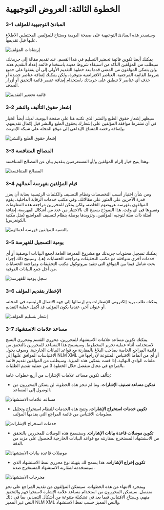 # الخطوة الثالثة: العروض التوجيهية


### 3-1 المبادئ التوجيهية للمؤلف



وستصدر هذه المبادئ التوجيهية على صفحة اليومية وستتاح للمؤلفين المحتملين الاطلاع عليها قبل تقديمها.



   ![إرشادات المؤلف](images/chapter5/five_steps/3_1_author_guide.png)


  يمكنك أيضا تكوين قائمة تحضير التسليم في هذا القسم. عند تقديم مقالة إلى جريدتك، سيطلب من المؤلفين التأكد من استيفاء شروط معينة باستخدام قائمة إعداد التقديم هذه. ولن يتمكن المؤلفون من المضي قدما بعد خطوة التقديم الأولى إلى أن يتفقوا على جميع شروط القائمة المرجعية. العناصر الافتراضية متوفرة، ولكن يمكنك إضافة عناصر جديدة أو حذف أي عناصر لا تنطبق على جريدتك باستخدام إضافة عنصر قائمة التحقق أو أزرار الحذف.



![قائمة تحضير التقديم](images/chapter5/five_steps/checklist.png)



### 3-2 إشعار حقوق التأليف والنشر



سيظهر إشعار حقوق الطبع والنشر الذي تكتبه هنا على صفحة اليومية. لديك أيضاً الخيار في أن تشترط موافقة المؤلفين على إشعارك بحقوق الطبع والنشر قبل إكمال تقديمهم، وإضافة رخصة المشاع الإبداعي إلى موقع المجلة على شبكة الإنترنت.




![إشعار حقوق الطبع والنشر](images/chapter5/five_steps/copyright.png)




### 3-3 المصالح المتنافسة


وهذا يتيح خيار إلزام المؤلفين و/أو المستعرضين بتقديم بيان عن المصالح المتنافسة.





![المصالح المتنافسة](images/chapter5/five_steps/competing.png)



### 3-4 قيام المؤلفين بفهرسة أعمالهم



ومن شأن اختيار أنسب التخصصات ونظام التصنيف والكلمات الرئيسية بعناية أن يعزز قدرة الآخرين على العثور على مقالاتك. وفي مكتب خدمات الرقابة الداخلية، يقوم المؤلفون بفهرسة عروضهم الخاصة، ولكن يمكن للمحررين مراجعة هذه المعلومات وتغييرها في أي وقت. هذا النموذج يسمح لك بالاختيار من عدد من أشكال الفهرسة، إضافة أمثلة ذات صلة لتوجيه المؤلفين، وتزويدها بوصلة بنظام لتصنيف المواضيع (مثل مكتبة الكونغرس).



![بالنسبة للمؤلفين فهرسة أعمالهم](images/chapter5/five_steps/to_index.png)



### 3-5 يومية التسجيل للفهرسة



يمكنك تسجيل محتويات جريدتك مع مشروع المعرفة العامة لجمع البيانات الوصفية أو أي خدمات أخرى متوافقة مع مكتب التحقيقات ومراجعة الحسابات (هـ). وسيتيح ذلك إجراء بحث شامل فيما بين المواقع التي تتقيد ببروتوكول مكتب التحقيقات ومراجعة الحسابات من أجل جمع البيانات الفوقية.


![سجل يومية للفهرسة](images/chapter5/five_steps/metaharvest.png)




### 3-6 الإخطار بتقديم المؤلف



يمكنك طلب بريد إلكتروني للإشعارات يتم إرسالها إلى جهة الاتصال الرئيسية في المجلة، أو عنوان آخر، عندما يكون المؤلف قد أكمل عملية التقديم.


![إشعار بتسليم المؤلف](images/chapter5/five_steps/notifications.png)



### 3-7 مساعد علامات الاستشهاد



يمكنك تكوين مساعد علامات الاستشهاد للمحررين، محرري القسم ومحرري النسخ لاستخدامه أثناء عملية تحرير المخطوط. وسيسمح هذا المساعد للمحررين بالتحقق من قائمة المراجع الخاصة بصاحب البلاغ بالمقارنة مع قواعد البيانات الخارجية. وسوف يحول الاقتباسات الموافق عليها إلى NLM XML أو أي من أنماط الاقتباس المتنوعة لإدراجها في ملفات الوادي النهائية. إذا قمت بتمكين هذه الميزة، وسيطلب من المؤلفين تقديم قائمة بالمراجع في مجال منفصل خلال الخطوة 3 من عملية تقديم الطلبات.

يتألف تكوين مساعد علامات الإشارات من أربع خطوات عامة:


* **تمكين مساعد تصنيف الإشارات**. وما لم تنجز هذه الخطوة، لن يتمكن المحررون من الوصول إلى المساعد.


![مساعد علامات الاستشهاد](images/chapter5/five_steps/citation.png)



* **تكوين خدمات استخراج الإشارات**. وتتيح هذه الخدمات للنظام استخراج وتحليل معلومات الاقتباس من قائمة المراجع التي يقدمها المؤلف.

![خدمات استخراج الإشارات](images/chapter5/five_steps/citation_extraction.png)



* **تكوين موصلات قاعدة بيانات الإشارات**. وستسمح هذه الوصلات للمحررين بالتحقق من الاستشهاد المستخرج بمقارنته مع قواعد البيانات الخارجية للحصول على مزيد من الدقة.

![موصلات قاعدة بيانات الاستشهاد](images/chapter5/five_steps/citation_checking.png)


* **تكوين إخراج الإشارات**. هذا يسمح لك بتهيئة نوع محرري نمط الاستشهاد الذي سيستخدمه لمقارنة الاستشهاد المستخرج ضده.

![مخرجات الاستشهاد](images/chapter5/five_steps/citation_output.png)


وبمجرد الانتهاء من هذه الخطوات، سيتمكن المؤلفون من تقديم المراجع على نحو منفصل. سيتمكن المحررون من استخدام مساعد علامة الإشارة لاستخراجهم والتحقق منهم، وسيتاح الاقتباس فيما بعد في تشكيلة متنوعة من أشكال التصدير، بما في ذلك النص غير المميز NLM XML والنص المميز حسب نمط الاستشهاد. 

